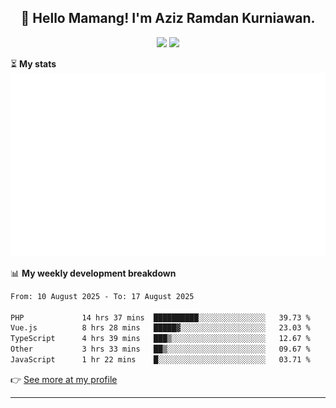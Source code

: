 <h2 align="center">👋 Hello Mamang! I'm Aziz Ramdan Kurniawan.</h2>  
<p align="center">
  <img src="https://komarev.com/ghpvc/?username=azizramdan">
  <img src="https://wakatime.com/badge/user/90056fa0-4c31-4eca-954e-2a3ac05896f9.svg">
</p>
    
⏳ **My stats**  
![](https://raw.githubusercontent.com/azizramdan/github-stats/master/generated/overview.svg#gh-dark-mode-only)

📊 **My weekly development breakdown**
<!--START_SECTION:waka-->

```txt
From: 10 August 2025 - To: 17 August 2025

PHP             14 hrs 37 mins  ██████████░░░░░░░░░░░░░░░   39.73 %
Vue.js          8 hrs 28 mins   █████▓░░░░░░░░░░░░░░░░░░░   23.03 %
TypeScript      4 hrs 39 mins   ███▒░░░░░░░░░░░░░░░░░░░░░   12.67 %
Other           3 hrs 33 mins   ██▒░░░░░░░░░░░░░░░░░░░░░░   09.67 %
JavaScript      1 hr 22 mins    █░░░░░░░░░░░░░░░░░░░░░░░░   03.71 %
```

<!--END_SECTION:waka-->
👉 [See more at my profile](https://wakatime.com/@azizramdan)
***
